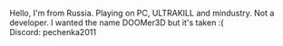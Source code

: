 Hello, I'm from Russia. 
Playing on PC, ULTRAKILL and mindustry.
Not a developer.
I wanted the name DOOMer3D but it's taken :(        
Discord: pechenka2011
<!---
GeoNew2011/GeoNew2011 is a ✨ special ✨ repository because its `README.md` (this file) appears on your GitHub profile.
You can click the Preview link to take a look at your changes.
--->
